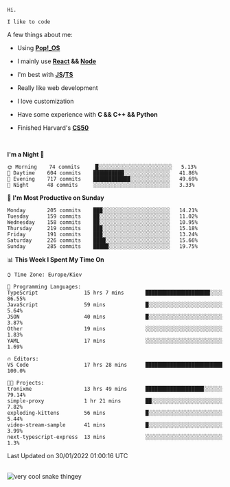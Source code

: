 ```
Hi.

I like to code
```

A few things about me:

-   Using **[Pop!\_OS](https://pop.system76.com/)**

-   I mainly use **[React](https://reactjs.org/) && [Node](https://nodejs.org/en/)**

-   I'm best with **[JS](https://www.javascript.com/)/[TS](https://www.typescriptlang.org/)**

-   Really like web development

-   I love customization

-   Have some experience with **C && C++ && Python**

-   Finished Harvard's **[CS50](https://cs50.harvard.edu)**

<br>

<!--START_SECTION:waka-->
**I'm a Night 🦉** 

```text
🌞 Morning    74 commits     █░░░░░░░░░░░░░░░░░░░░░░░░   5.13% 
🌆 Daytime    604 commits    ██████████░░░░░░░░░░░░░░░   41.86% 
🌃 Evening    717 commits    ████████████░░░░░░░░░░░░░   49.69% 
🌙 Night      48 commits     ░░░░░░░░░░░░░░░░░░░░░░░░░   3.33%

```
📅 **I'm Most Productive on Sunday** 

```text
Monday       205 commits    ███░░░░░░░░░░░░░░░░░░░░░░   14.21% 
Tuesday      159 commits    ██░░░░░░░░░░░░░░░░░░░░░░░   11.02% 
Wednesday    158 commits    ██░░░░░░░░░░░░░░░░░░░░░░░   10.95% 
Thursday     219 commits    ███░░░░░░░░░░░░░░░░░░░░░░   15.18% 
Friday       191 commits    ███░░░░░░░░░░░░░░░░░░░░░░   13.24% 
Saturday     226 commits    ████░░░░░░░░░░░░░░░░░░░░░   15.66% 
Sunday       285 commits    █████░░░░░░░░░░░░░░░░░░░░   19.75%

```


📊 **This Week I Spent My Time On** 

```text
⌚︎ Time Zone: Europe/Kiev

💬 Programming Languages: 
TypeScript               15 hrs 7 mins       █████████████████████░░░░   86.55% 
JavaScript               59 mins             █░░░░░░░░░░░░░░░░░░░░░░░░   5.64% 
JSON                     40 mins             █░░░░░░░░░░░░░░░░░░░░░░░░   3.87% 
Other                    19 mins             ░░░░░░░░░░░░░░░░░░░░░░░░░   1.83% 
YAML                     17 mins             ░░░░░░░░░░░░░░░░░░░░░░░░░   1.69%

🔥 Editors: 
VS Code                  17 hrs 28 mins      █████████████████████████   100.0%

🐱‍💻 Projects: 
tronixme                 13 hrs 49 mins      ███████████████████░░░░░░   79.14% 
simple-proxy             1 hr 21 mins        ██░░░░░░░░░░░░░░░░░░░░░░░   7.82% 
exploding-kittens        56 mins             █░░░░░░░░░░░░░░░░░░░░░░░░   5.44% 
video-stream-sample      41 mins             █░░░░░░░░░░░░░░░░░░░░░░░░   3.99% 
next-typescript-express  13 mins             ░░░░░░░░░░░░░░░░░░░░░░░░░   1.3%

```


 Last Updated on 30/01/2022 01:00:16 UTC
<!--END_SECTION:waka-->

<br>

<img title="" src="https://raw.githubusercontent.com/Trunkelis/Trunkelis/output/github-contribution-grid-snake.svg" alt="very cool snake thingey" data-align="left">
